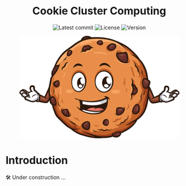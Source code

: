 <div align="center">
  
# Cookie Cluster Computing

![Latest commit](https://img.shields.io/github/last-commit/tomas-ramos21/Cookie/develop?style=flat)
![License](https://img.shields.io/github/license/tomas-ramos21/Cookie?color=purple)
![Version](https://img.shields.io/github/manifest-json/v/tomas-ramos21/Cookie?color=purple)

<img src="/img/Cookie_Logo.png" width="431" height="275">

</div>

# Introduction

🛠 Under construction ...
